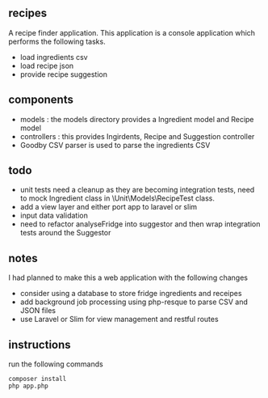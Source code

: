 ## recipes

A recipe finder application. This application is a console application which performs the following tasks.
- load ingredients csv
- load recipe json
- provide recipe suggestion

## components

- models : the models directory provides a Ingredient model and Recipe model
- controllers : this provides Ingirdents, Recipe and Suggestion controller
- Goodby CSV parser is used to parse the ingredients CSV

## todo
- unit tests need a cleanup as they are becoming integration tests, need to mock Ingredient class in \Unit\Models\RecipeTest class.
- add a view layer and either port app to laravel or slim
- input data validation
- need to refactor analyseFridge into suggestor and then wrap integration tests around the Suggestor

## notes
I had planned to make this a web application with the following changes
- consider using a database to store fridge ingredients and receipes
- add background job processing using php-resque to parse CSV and JSON files
- use Laravel or Slim for view management and restful routes

## instructions

run the following commands

```
composer install
php app.php
```
